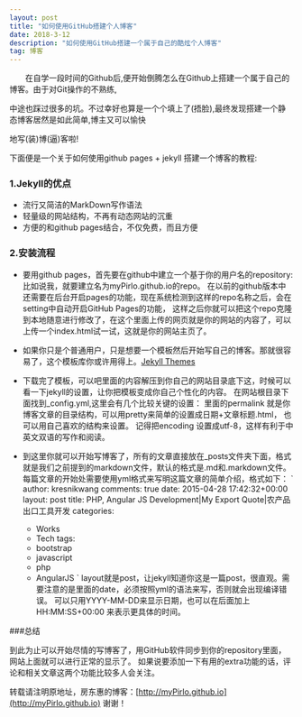 ```yaml
---
layout: post
title: "如何使用GitHub搭建个人博客"
date: 2018-3-12 
description: "如何使用GitHub搭建一个属于自己的酷炫个人博客"
tag: 博客 
---   
```


　　在自学一段时间的Github后,便开始倒腾怎么在Github上搭建一个属于自己的博客。由于对Git操作的不熟练,

中途也踩过很多的坑。不过幸好也算是一个个填上了(捂脸),最终发现搭建一个静态博客居然是如此简单,博主又可以愉快

地写(装)博(逼)客啦!

下面便是一个关于如何使用github pages + jekyll 搭建一个博客的教程:

### 1.Jekyll的优点

* 流行又简洁的MarkDown写作语法
* 轻量级的网站结构，不再有动态网站的沉重
* 方便的和github pages结合，不仅免费，而且方便　

### 2.安装流程  

* 要用github pages，首先要在github中建立一个基于你的用户名的repository: 比如说我，就要建立名为myPirlo.github.io的repo。
在以前的github版本中还需要在后台开启pages的功能，现在系统检测到这样的repo名称之后，会在setting中自动开启GitHub Pages的功能，
这样之后你就可以把这个repo克隆到本地随意进行修改了，在这个里面上传的网页就是你的网站的内容了，可以上传一个index.html试一试，这就是你的网站主页了。

* 如果你只是个普通用户，只是想要一个模板然后开始写自己的博客。那就很容易了，这个模板库你或许用得上。<a href="https://link.zhihu.com/?target=http%3A//jekyllthemes.org/">Jekyll Themes</a>

* 下载完了模板，可以吧里面的内容解压到你自己的网站目录底下这，时候可以看一下jekyll的设置，让你把模板变成你自己个性化的内容。
在网站根目录下面找到_config.yml,这里会有几个比较关键的设置： 里面的permalink 就是你博客文章的目录结构，可以用pretty来简单的设置成日期+文章标题.html，
也可以用自己喜欢的结构来设置。 记得把encoding 设置成utf-8，这样有利于中英文双语的写作和阅读。

* 到这里你就可以开始写博客了，所有的文章直接放在_posts文件夹下面，格式就是我们之前提到的markdown文件，默认的格式是.md和.markdown文件。
每篇文章的开始处需要使用yml格式来写明这篇文章的简单介绍，格式如下：
`
    author: kresnikwang
    comments: true
    date: 2015-04-28 17:42:32+00:00
    layout: post
    title: PHP, Angular JS Development|My Export Quote|农产品出口工具开发
    categories:
    - Works
    - Tech
    tags:
    - bootstrap
    - javascript
    - php
    - AngularJS
`
layout就是post，让jekyll知道你这是一篇post，很直观。需要注意的是里面的date，必须按照yml的语法来写，否则就会出现编译错误。
可以只用YYYY-MM-DD来显示日期，也可以在后面加上 HH:MM:SS+00:00 来表示更具体的时间。

###总结         

到此为止可以开始尽情的写博客了，用GitHub软件同步到你的repository里面，网站上面就可以进行正常的显示了。
如果说要添加一下有用的extra功能的话，评论和相关文章这两个功能比较多人会关注。

转载请注明原地址，房东惠的博客：[http://myPirlo.github.io](http://myPirlo.github.io) 谢谢！
